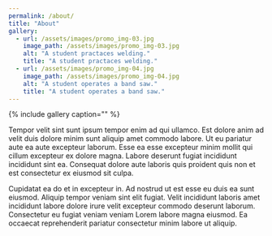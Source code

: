```yaml
---
permalink: /about/
title: "About"
gallery:
  - url: /assets/images/promo_img-03.jpg
    image_path: /assets/images/promo_img-03.jpg
    alt: "A student practaces welding."
    title: "A student practaces welding."
  - url: /assets/images/promo_img-04.jpg
    image_path: /assets/images/promo_img-04.jpg
    alt: "A student operates a band saw."
    title: "A student operates a band saw."
---
```


{% include gallery caption="" %}

Tempor velit sint sunt ipsum tempor enim ad qui ullamco. Est dolore anim ad velit duis dolore minim sunt aliquip amet commodo labore. Ut eu pariatur aute ea aute excepteur laborum. Esse ea esse excepteur minim mollit qui cillum excepteur ex dolore magna. Labore deserunt fugiat incididunt incididunt sint ea. Consequat dolore aute laboris quis proident quis non et est consectetur ex eiusmod sit culpa.

Cupidatat ea do et in excepteur in. Ad nostrud ut est esse eu duis ea sunt eiusmod. Aliquip tempor veniam sint elit fugiat. Velit incididunt laboris amet incididunt labore dolore irure velit excepteur commodo deserunt laborum. Consectetur eu fugiat veniam veniam Lorem labore magna eiusmod. Ea occaecat reprehenderit pariatur consectetur minim labore ut aliquip.
